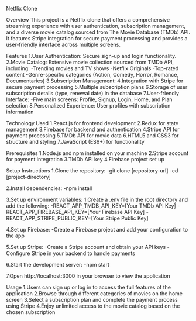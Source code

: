 Netflix Clone

Overview
This project is a Netflix clone that offers a comprehensive streaming experience with user authentication, subscription management, and a diverse movie catalog sourced from The Movie Database (TMDb) API. It features Stripe integration for secure payment processing and provides a user-friendly interface across multiple screens.

Features
1.User Authentication: Secure sign-up and login functionality.
2.Movie Catalog: Extensive movie collection sourced from TMDb API, including:
  -Trending movies and TV shows
  -Netflix Originals
  -Top-rated content
  -Genre-specific categories (Action, Comedy, Horror, Romance, Documentaries)
3.Subscription Management:
4.Integration with Stripe for secure payment processing
5.Multiple subscription plans
6.Storage of user subscription details (type, renewal date) in the database
7.User-friendly Interface:
  -Five main screens: Profile, Signup, Login, Home, and Plan selection
8.Personalized Experience: User profiles with subscription information

Technology Used
1.React.js for frontend development
2.Redux for state management
3.Firebase for backend and authentication
4.Stripe API for payment processing
5.TMDb API for movie data
6.HTML5 and CSS3 for structure and styling
7.JavaScript (ES6+) for functionality

Prerequisites
1.Node.js and npm installed on your machine
2.Stripe account for payment integration
3.TMDb API key
4.Firebase project set up

Setup Instructions
1.Clone the repository:
 -git clone [repository-url]
 -cd [project-directory]

2.Install dependencies:
 -npm install

3.Set up environment variables:
1.Create a .env file in the root directory and add the following:
 -REACT_APP_TMDB_API_KEY=[Your TMDb API Key]
 -REACT_APP_FIREBASE_API_KEY=[Your Firebase API Key]
 -REACT_APP_STRIPE_PUBLIC_KEY=[Your Stripe Public Key]

4.Set up Firebase:
 -Create a Firebase project and add your configuration to the app

5.Set up Stripe:
  -Create a Stripe account and obtain your API keys
  -Configure Stripe in your backend to handle payments

6.Start the development server:
  -npm start

7.Open http://localhost:3000 in your browser to view the application

Usage
1.Users can sign up or log in to access the full features of the application
2.Browse through different categories of movies on the home screen
3.Select a subscription plan and complete the payment process using Stripe
4.Enjoy unlimited access to the movie catalog based on the chosen subscription
































